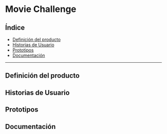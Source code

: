 # Movie Challenge

## Índice

- [Definición del producto](#definición-del-producto)
- [Historias de Usuario](#historias-de-usuario)
- [Prototipos](#prototipos)
- [Documentación](#documentación)


---

## Definición del producto



## Historias de Usuario



## Prototipos



## Documentación
